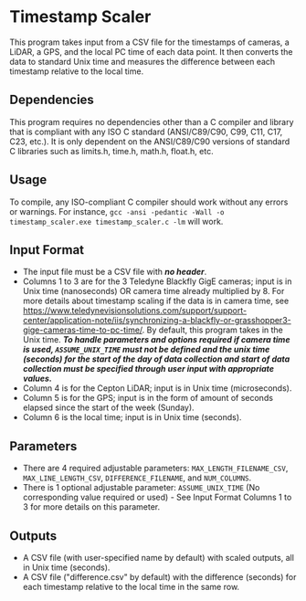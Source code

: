 # Timestamp Scaler
This program takes input from a CSV file for the timestamps of cameras, a LiDAR, a GPS, and the local PC time of each data point. It then converts the data to standard Unix time and measures the difference between each timestamp relative to the local time. 

## Dependencies
This program requires no dependencies other than a C compiler and library that is compliant with any ISO C standard (ANSI/C89/C90, C99, C11, C17, C23, etc.). It is only dependent on the ANSI/C89/C90 versions of standard C libraries such as limits.h, time.h, math.h, float.h, etc.

## Usage
To compile, any ISO-compliant C compiler should work without any errors or warnings. For instance, `gcc -ansi -pedantic -Wall -o timestamp_scaler.exe timestamp_scaler.c -lm` will work. 

## Input Format
- The input file must be a CSV file with ***no header***. 
- Columns 1 to 3 are for the 3 Teledyne Blackfly GigE cameras; input is in Unix time (nanoseconds) OR camera time already multiplied by 8. For more details about timestamp scaling if the data is in camera time, see https://www.teledynevisionsolutions.com/support/support-center/application-note/iis/synchronizing-a-blackfly-or-grasshopper3-gige-cameras-time-to-pc-time/. By default, this program takes in the Unix time. ***To handle parameters and options required if camera time is used, `ASSUME_UNIX_TIME` must not be defined and the unix time (seconds) for the start of the day of data collection and start of data collection must be specified through user input with appropriate values.*** 
- Column 4 is for the Cepton LiDAR; input is in Unix time (microseconds). 
- Column 5 is for the GPS; input is in the form of amount of seconds elapsed since the start of the week (Sunday). 
- Column 6 is the local time; input is in Unix time (seconds). 

## Parameters
- There are 4 required adjustable parameters: `MAX_LENGTH_FILENAME_CSV`, `MAX_LINE_LENGTH_CSV`, `DIFFERENCE_FILENAME`, and `NUM_COLUMNS`. 
- There is 1 optional adjustable parameter: `ASSUME_UNIX_TIME` (No corresponding value required or used) - See Input Format Columns 1 to 3 for more details on this parameter. 

## Outputs
- A CSV file (with user-specified name by default) with scaled outputs, all in Unix time (seconds). 
- A CSV file ("difference.csv" by default) with the difference (seconds) for each timestamp relative to the local time in the same row. 
